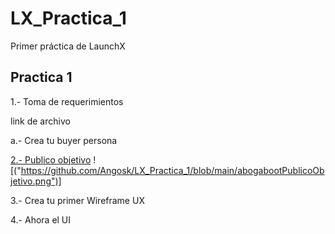 # LX_Practica_1
Primer práctica de LaunchX

<h2>
Practica 1
</h2>

<p>
  1.- Toma de requerimientos
<p/>

  link de archivo
  
<p> 
  a.- Crea tu buyer persona
</p>
  
<p dir="auto">
  
  <a href="https://github.com/Angosk/LX_Practica_1/blob/main/abogabootPublicoObjetivo.png" rel="nofollow">2.- Publico objetivo</a>
  ![("https://github.com/Angosk/LX_Practica_1/blob/main/abogabootPublicoObjetivo.png")]
</p>
  
<p>
  3.- Crea tu primer Wireframe UX
<p/>

<p>
  4.- Ahora el UI
<P/>
 
 
